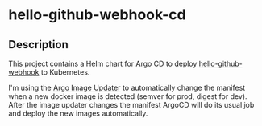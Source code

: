 # hello-github-webhook-cd

## Description

This project contains a Helm chart for Argo CD to deploy 
[hello-github-webhook](https://github.com/polinchw/hello-github-webhook) to Kubernetes.

I'm using the [Argo Image Updater](https://argocd-image-updater.readthedocs.io/en/stable/) to automatically change the manifest when a new docker image
is detected (semver for prod, digest for dev).  After the image updater changes the manifest
ArgoCD will do its usual job and deploy the new images automatically.